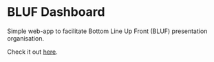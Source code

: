 # BLUF Dashboard
Simple web-app to facilitate Bottom Line Up Front (BLUF) presentation organisation.

Check it out [here](https://react-54hjtr.stackblitz.io/).
